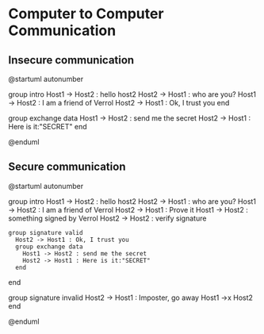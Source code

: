 # Computer to Computer Communication

## Insecure communication
@startuml
  autonumber

  group intro
    Host1 -> Host2 : hello host2
    Host2 -> Host1 : who are you?
    Host1 -> Host2 : I am a friend of Verrol
    Host2 -> Host1 : Ok, I trust you
  end

  group exchange data
    Host1 -> Host2 : send me the secret
    Host2 -> Host1 : Here is it:"SECRET"
  end


@enduml


## Secure communication
@startuml
  autonumber

  group intro
    Host1 -> Host2 : hello host2
    Host2 -> Host1 : who are you?
    Host1 -> Host2 : I am a friend of Verrol
    Host2 -> Host1 : Prove it
    Host1 -> Host2 : something signed by Verrol
    Host2 -> Host2 : verify signature
    
    group signature valid
      Host2 -> Host1 : Ok, I trust you
      group exchange data
        Host1 -> Host2 : send me the secret
        Host2 -> Host1 : Here is it:"SECRET"
      end
  end
  
  group signature invalid
    Host2 -> Host1 : Imposter, go away
    Host1 ->x Host2
  end

@enduml